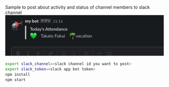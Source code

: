 Sample to post about activity and status of channel members to slack channel
![posting](./img/01.png)

```bash
export slack_channel=<slack channel id you want to post>
export slack_token=<slack app bot token>
npm install
npm start
```